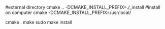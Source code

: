 #external directory
cmake .. -DCMAKE_INSTALL_PREFIX=./_install
#install on computer
cmake -DCMAKE_INSTALL_PREFIX=/usr/local/

cmake .
make
sudo make install
